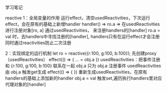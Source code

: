 学习笔记

reactive
1：全局变量的作用
运行effect，清空usedReactivities，下次运行effect，会在原有的基础上新增handler
handler()  => ro.a => 在usedReactivities进行注册对象[ro, a]
通过usedReactivities， 来注册handlers的[handler]
ro.a = val 时，去handlers中寻找注册的[handler], handlers只有在运行effect才会注册
同时通过reactivities防止二次注册

2：实现绑定的运行机制
let ro = reactive({r:100, g:100, b:100});  先创建proxy（usedReactivities）
effect(() => { ... = obj.a })              usedReactivities：把事件注册 和 {r:100, g:100, b:100} 联系在一起
                                            obj.a 只为 obj.a 注册事件
usedReactivities                           由 obj.a 触发get生成
effect(() => {  })                         重新生成usedReactivities，在原有handlers的基础上添加新的handler
obj.a = val                                触发set,遍历执行handlers里对应代理对象的[handler]